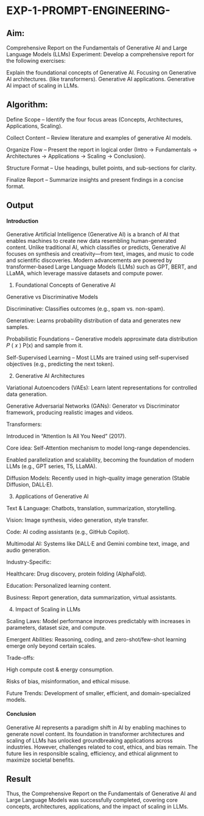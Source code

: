 # EXP-1-PROMPT-ENGINEERING-

## Aim: 
Comprehensive Report on the Fundamentals of Generative AI and Large Language Models (LLMs)
Experiment: Develop a comprehensive report for the following exercises:

Explain the foundational concepts of Generative AI.
Focusing on Generative AI architectures. (like transformers).
Generative AI applications.
Generative AI impact of scaling in LLMs.

## Algorithm:
Define Scope – Identify the four focus areas (Concepts, Architectures, Applications, Scaling).

Collect Content – Review literature and examples of generative AI models.

Organize Flow – Present the report in logical order (Intro → Fundamentals → Architectures → Applications → Scaling → Conclusion).

Structure Format – Use headings, bullet points, and sub-sections for clarity.

Finalize Report – Summarize insights and present findings in a concise format.
## Output

#### Introduction

Generative Artificial Intelligence (Generative AI) is a branch of AI that enables machines to create new data resembling human-generated content. Unlike traditional AI, which classifies or predicts, Generative AI focuses on synthesis and creativity—from text, images, and music to code and scientific discoveries. Modern advancements are powered by transformer-based Large Language Models (LLMs) such as GPT, BERT, and LLaMA, which leverage massive datasets and compute power.

1. Foundational Concepts of Generative AI

Generative vs Discriminative Models

Discriminative: Classifies outcomes (e.g., spam vs. non-spam).

Generative: Learns probability distribution of data and generates new samples.

Probabilistic Foundations – Generative models approximate data distribution 
𝑃
(
𝑥
)
P(x) and sample from it.

Self-Supervised Learning – Most LLMs are trained using self-supervised objectives (e.g., predicting the next token).

2. Generative AI Architectures

Variational Autoencoders (VAEs): Learn latent representations for controlled data generation.

Generative Adversarial Networks (GANs): Generator vs Discriminator framework, producing realistic images and videos.

Transformers:

Introduced in “Attention Is All You Need” (2017).

Core idea: Self-Attention mechanism to model long-range dependencies.

Enabled parallelization and scalability, becoming the foundation of modern LLMs (e.g., GPT series, T5, LLaMA).

Diffusion Models: Recently used in high-quality image generation (Stable Diffusion, DALL·E).

3. Applications of Generative AI

Text & Language: Chatbots, translation, summarization, storytelling.

Vision: Image synthesis, video generation, style transfer.

Code: AI coding assistants (e.g., GitHub Copilot).

Multimodal AI: Systems like DALL·E and Gemini combine text, image, and audio generation.

Industry-Specific:

Healthcare: Drug discovery, protein folding (AlphaFold).

Education: Personalized learning content.

Business: Report generation, data summarization, virtual assistants.

4. Impact of Scaling in LLMs

Scaling Laws: Model performance improves predictably with increases in parameters, dataset size, and compute.

Emergent Abilities: Reasoning, coding, and zero-shot/few-shot learning emerge only beyond certain scales.

Trade-offs:

High compute cost & energy consumption.

Risks of bias, misinformation, and ethical misuse.

Future Trends: Development of smaller, efficient, and domain-specialized models.

#### Conclusion

Generative AI represents a paradigm shift in AI by enabling machines to generate novel content. Its foundation in transformer architectures and scaling of LLMs has unlocked groundbreaking applications across industries. However, challenges related to cost, ethics, and bias remain. The future lies in responsible scaling, efficiency, and ethical alignment to maximize societal benefits.

## Result
Thus, the Comprehensive Report on the Fundamentals of Generative AI and Large Language Models was successfully completed, covering core concepts, architectures, applications, and the impact of scaling in LLMs.
